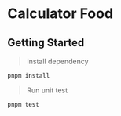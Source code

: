 # Calculator Food


## Getting Started

> Install dependency

    pnpm install

> Run unit test

    pnpm test
